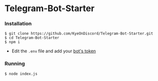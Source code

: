 # Telegram-Bot-Starter

### Installation

```
$ git clone https://github.com/KyeOnDiscord/Telegram-Bot-Starter.git
$ cd Telegram-Bot-Starter
$ npm i
```

- Edit the `.env` file and add your [bot's token](https://core.telegram.org/bots/tutorial#obtain-your-bot-token)

### Running

```
$ node index.js
```
